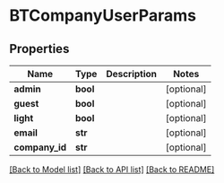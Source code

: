 # BTCompanyUserParams

## Properties
Name | Type | Description | Notes
------------ | ------------- | ------------- | -------------
**admin** | **bool** |  | [optional] 
**guest** | **bool** |  | [optional] 
**light** | **bool** |  | [optional] 
**email** | **str** |  | [optional] 
**company_id** | **str** |  | [optional] 

[[Back to Model list]](../README.md#documentation-for-models) [[Back to API list]](../README.md#documentation-for-api-endpoints) [[Back to README]](../README.md)


